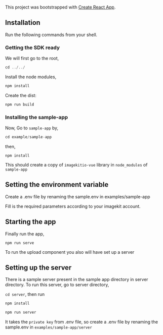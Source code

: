 This project was bootstrapped with [Create React App](https://github.com/facebook/create-react-app).

## Installation

Run the following commands from your shell.

### Getting the SDK ready

We will first go to the root,

```js
cd ../../
```

Install the node modules,
```js
npm install
```

Create the dist:

```js
npm run build
```

### Installing the sample-app

Now, Go to `sample-app` by,
```js
cd example/sample-app
```

then,
```
npm install
```
This should create a copy of `imagekitio-vue` library in `node_modules` of `sample-app`

## Setting the environment variable
Create a .env file by renaming the sample.env in examples/sample-app

Fill is the required parameters according to your imagekit account.

## Starting the app
Finally run the app,
```
npm run serve
```

To run the upload component you also will have set up a server

## Setting up the server
There is a sample server present in the sample app directory in server directory. To run this server, go to server directory,

```cd server```, then run

```js
npm install

npm run server
```
It takes the `private key` from .env file, so create a .env file by renaming the sample.env in `examples/sample-app/server`
